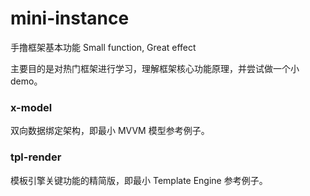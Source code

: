 # mini-instance
手撸框架基本功能
Small function, Great effect

主要目的是对热门框架进行学习，理解框架核心功能原理，并尝试做一个小demo。

### x-model
双向数据绑定架构，即最小 MVVM 模型参考例子。

### tpl-render
模板引擎关键功能的精简版，即最小 Template Engine 参考例子。
